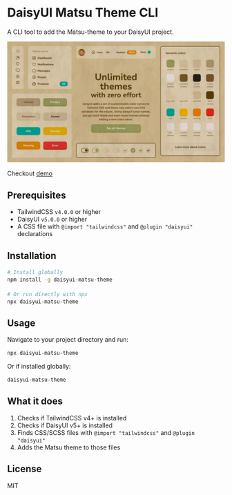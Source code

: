 # DaisyUI Matsu Theme CLI

A CLI tool to add the Matsu-theme to your DaisyUI project.

![Matsu Theme Preview](https://github.com/HMarzban/daisyui-matsu-theme/blob/main/public/Gn_FI12XsAA2vPu.jpeg?raw=true)

Checkout [demo](https://hmarzban.github.io/daisyui-matsu-theme/)

## Prerequisites

- TailwindCSS `v4.0.0` or higher
- DaisyUI `v5.0.0` or higher
- A CSS file with `@import "tailwindcss"` and `@plugin "daisyui"` declarations

## Installation

```bash
# Install globally
npm install -g daisyui-matsu-theme

# Or run directly with npx
npx daisyui-matsu-theme
```

## Usage

Navigate to your project directory and run:

```bash
npx daisyui-matsu-theme
```

Or if installed globally:

```bash
daisyui-matsu-theme
```

## What it does

1. Checks if TailwindCSS v4+ is installed
2. Checks if DaisyUI v5+ is installed
3. Finds CSS/SCSS files with `@import "tailwindcss"` and `@plugin "daisyui"`
4. Adds the Matsu theme to those files

## License

MIT
